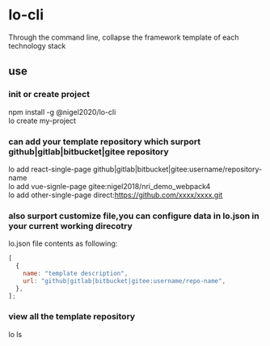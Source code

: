 <!--
 * @Author: nigel
 * @Date: 2020-12-02 18:02:13
 * @LastEditTime: 2020-12-09 14:09:59
-->

# lo-cli

Through the command line, collapse the framework template of each technology stack

## use

### init or create project

npm install -g @nigel2020/lo-cli <br/>
lo create my-project

### can add your template repository which surport github|gitlab|bitbucket|gitee repository

lo add react-single-page github|gitlab|bitbucket|gitee:username/repository-name <br/>
lo add vue-signle-page gitee:nigel2018/nri_demo_webpack4 <br/>
lo add other-single-page direct:https://github.com/xxxx/xxxx.git <br/>

### also surport customize file,you can configure data in lo.json in your current working direcotry

lo.json file contents as following: <br/>

```javascript
[
  {
    name: "template description",
    url: "github|gitlab|bitbucket|gitee:username/repo-name",
  },
];
```

### view all the template repository

lo ls
